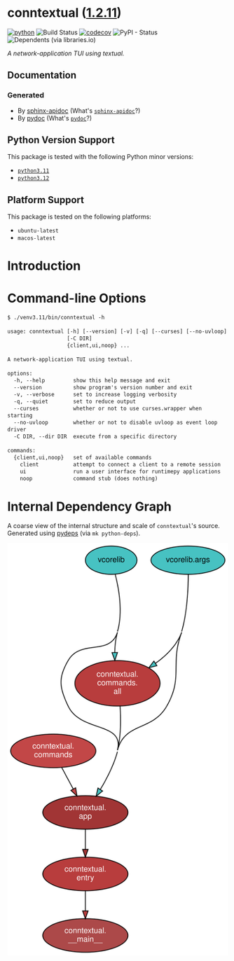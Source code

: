 <!--
    =====================================
    generator=datazen
    version=3.1.3
    hash=17b2dbc178fb62e8625d91d4bee99ef0
    =====================================
-->

# conntextual ([1.2.11](https://pypi.org/project/conntextual/))

[![python](https://img.shields.io/pypi/pyversions/conntextual.svg)](https://pypi.org/project/conntextual/)
![Build Status](https://github.com/vkottler/conntextual/workflows/Python%20Package/badge.svg)
[![codecov](https://codecov.io/gh/vkottler/conntextual/branch/master/graphs/badge.svg?branch=master)](https://codecov.io/github/vkottler/conntextual)
![PyPI - Status](https://img.shields.io/pypi/status/conntextual)
![Dependents (via libraries.io)](https://img.shields.io/librariesio/dependents/pypi/conntextual)

*A network-application TUI using textual.*

## Documentation

### Generated

* By [sphinx-apidoc](https://vkottler.github.io/python/sphinx/conntextual)
(What's [`sphinx-apidoc`](https://www.sphinx-doc.org/en/master/man/sphinx-apidoc.html)?)
* By [pydoc](https://vkottler.github.io/python/pydoc/conntextual.html)
(What's [`pydoc`](https://docs.python.org/3/library/pydoc.html)?)

## Python Version Support

This package is tested with the following Python minor versions:

* [`python3.11`](https://docs.python.org/3.11/)
* [`python3.12`](https://docs.python.org/3.12/)

## Platform Support

This package is tested on the following platforms:

* `ubuntu-latest`
* `macos-latest`

# Introduction

# Command-line Options

```
$ ./venv3.11/bin/conntextual -h

usage: conntextual [-h] [--version] [-v] [-q] [--curses] [--no-uvloop]
                   [-C DIR]
                   {client,ui,noop} ...

A network-application TUI using textual.

options:
  -h, --help         show this help message and exit
  --version          show program's version number and exit
  -v, --verbose      set to increase logging verbosity
  -q, --quiet        set to reduce output
  --curses           whether or not to use curses.wrapper when starting
  --no-uvloop        whether or not to disable uvloop as event loop driver
  -C DIR, --dir DIR  execute from a specific directory

commands:
  {client,ui,noop}   set of available commands
    client           attempt to connect a client to a remote session
    ui               run a user interface for runtimepy applications
    noop             command stub (does nothing)

```

# Internal Dependency Graph

A coarse view of the internal structure and scale of
`conntextual`'s source.
Generated using [pydeps](https://github.com/thebjorn/pydeps) (via
`mk python-deps`).

![conntextual's Dependency Graph](im/pydeps.svg)
